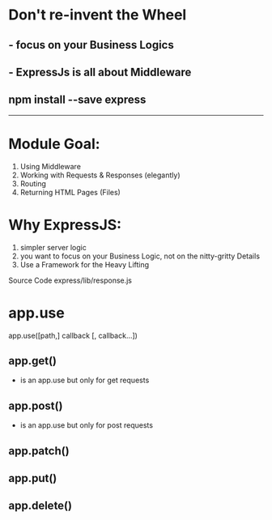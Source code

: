 # Don't re-invent the Wheel
## - focus on your Business Logics
## - ExpressJs is all about Middleware
## npm install --save express
----------------------------------------------------------------
# Module Goal:
1. Using Middleware
1. Working with Requests & Responses (elegantly)
1. Routing
1. Returning HTML Pages (Files)

# Why ExpressJS:
1. simpler server logic
1. you want to focus on your Business Logic, not on the nitty-gritty Details
1. Use a Framework for the Heavy Lifting

Source Code  express/lib/response.js

# app.use
app.use([path,] callback [, callback...])

## app.get()
 - is an app.use but only for get requests

## app.post()
 - is an app.use but only for post requests

## app.patch()
## app.put()
## app.delete()